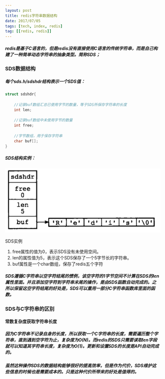 ```yaml
---
layout: post
title: redis字符串数据结构
date: 2017/07/05
tags: [tech, index, redis]
tag: [[redis, redis]]
---
```


##### redis是基于C语言的，但是redis没有直接使用C语言的传统字符串，而是自己构建了一种简单动态字符串的抽象类型。简称SDS；
<!--more-->
### SDS数据结构
##### 每个sds.h/sdshdr结构表示一个SDS值：
```C
struct sdshdr{

    //记录buf数组汇总已使用字节的数量，等于SDS所保存字符串的长度
    int len;

    //记录buf数组中未使用字节的数量
    int free;

    //字节数组，用于保存字符串
    char buf[];
}
```
##### SDS结构实例：
![SDS实例](/img/note/redisString.png) <div class='img-note'>SDS实例</div>

1. free属性的值为0，表示SDS没有未使用空间。
2. len的属性值为5，表示这个SDS保存了一个5字节长的字符串。
3. buf属性是一个char数组，保存了redis五个字符

##### SDS遵循C字符串以空字符结尾的惯例，该空字符的1字节空间不计算在SDS的len属性里面。并且添加空字符到字符串末尾的操作，是由SDS函数自动完成的。之所以保留这空字符结尾的好处是，SDS可以重用一部分C字符串函数库里面的函数。

### SDS与C字符串的区别
#### 常数复杂度获取字符串长度
##### 因为C字符串不记录自身的长度，所以获取一个C字符串的长度，需要遍历整个字符串，直到遇到空字符为止，复杂度为O(N)。而redis的SDS只需要读取len字段就可以知道其字符串长度，复杂度为O(1)。更新和设置SDS的长度是API自动完成的。
##### 虽然这种操作SDS的数据结构能够很好的提高效率，但是作为代价，SDS维护这些信息的时候也是需要成本的。只是这种代价所带来的好处是值得的。

